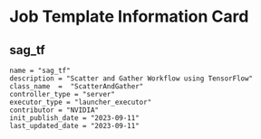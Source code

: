 # Job Template Information Card

## sag_tf
    name = "sag_tf"
    description = "Scatter and Gather Workflow using TensorFlow" 
    class_name  =  "ScatterAndGather"
    controller_type = "server"
    executor_type = "launcher_executor"
    contributor = "NVIDIA"
    init_publish_date = "2023-09-11"
    last_updated_date = "2023-09-11"
